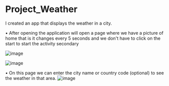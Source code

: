 # Project_Weather
I created an app that displays the weather in a city.

• After opening the application will open a page where we have a picture of home that is
it changes every 5 seconds and we don't have to click on the start to start the activity
secondary

![image](https://user-images.githubusercontent.com/87446991/166003158-ad7d13d5-9b93-4a07-b401-a824b23b698e.png)

![image](https://user-images.githubusercontent.com/87446991/166003195-ee14b4ec-8c83-4df2-a13f-a2ef29d1e2e7.png)

• On this page we can enter the city name or country code (optional) to see the weather in that area.
![image](https://user-images.githubusercontent.com/87446991/166003375-e964e142-0fcd-4902-8642-9406afdc1af4.png)


